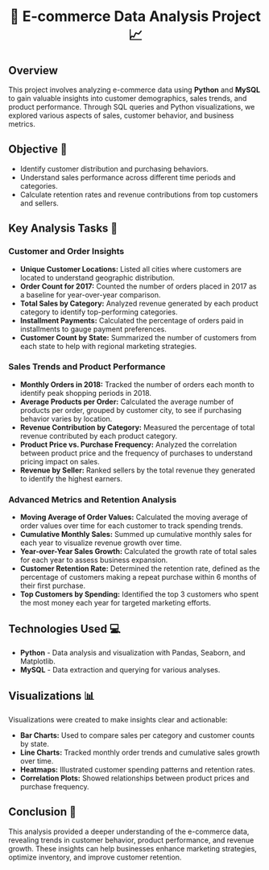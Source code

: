 <h1 align="center">🛒 E-commerce Data Analysis Project 📈</h1> <h2>Overview</h2> <p> This project involves analyzing e-commerce data using <strong>Python</strong> and <strong>MySQL</strong> to gain valuable insights into customer demographics, sales trends, and product performance. Through SQL queries and Python visualizations, we explored various aspects of sales, customer behavior, and business metrics. </p> <h2>Objective 🎯</h2> <ul> <li>Identify customer distribution and purchasing behaviors.</li> <li>Understand sales performance across different time periods and categories.</li> <li>Calculate retention rates and revenue contributions from top customers and sellers.</li> </ul> <h2>Key Analysis Tasks 📝</h2> <h3>Customer and Order Insights</h3> <ul> <li><strong>Unique Customer Locations:</strong> Listed all cities where customers are located to understand geographic distribution.</li> <li><strong>Order Count for 2017:</strong> Counted the number of orders placed in 2017 as a baseline for year-over-year comparison.</li> <li><strong>Total Sales by Category:</strong> Analyzed revenue generated by each product category to identify top-performing categories.</li> <li><strong>Installment Payments:</strong> Calculated the percentage of orders paid in installments to gauge payment preferences.</li> <li><strong>Customer Count by State:</strong> Summarized the number of customers from each state to help with regional marketing strategies.</li> </ul> <h3>Sales Trends and Product Performance</h3> <ul> <li><strong>Monthly Orders in 2018:</strong> Tracked the number of orders each month to identify peak shopping periods in 2018.</li> <li><strong>Average Products per Order:</strong> Calculated the average number of products per order, grouped by customer city, to see if purchasing behavior varies by location.</li> <li><strong>Revenue Contribution by Category:</strong> Measured the percentage of total revenue contributed by each product category.</li> <li><strong>Product Price vs. Purchase Frequency:</strong> Analyzed the correlation between product price and the frequency of purchases to understand pricing impact on sales.</li> <li><strong>Revenue by Seller:</strong> Ranked sellers by the total revenue they generated to identify the highest earners.</li> </ul> <h3>Advanced Metrics and Retention Analysis</h3> <ul> <li><strong>Moving Average of Order Values:</strong> Calculated the moving average of order values over time for each customer to track spending trends.</li> <li><strong>Cumulative Monthly Sales:</strong> Summed up cumulative monthly sales for each year to visualize revenue growth over time.</li> <li><strong>Year-over-Year Sales Growth:</strong> Calculated the growth rate of total sales for each year to assess business expansion.</li> <li><strong>Customer Retention Rate:</strong> Determined the retention rate, defined as the percentage of customers making a repeat purchase within 6 months of their first purchase.</li> <li><strong>Top Customers by Spending:</strong> Identified the top 3 customers who spent the most money each year for targeted marketing efforts.</li> </ul> <h2>Technologies Used 💻</h2> <ul> <li><strong>Python</strong> - Data analysis and visualization with Pandas, Seaborn, and Matplotlib.</li> <li><strong>MySQL</strong> - Data extraction and querying for various analyses.</li> </ul> <h2>Visualizations 📊</h2> <p>Visualizations were created to make insights clear and actionable:</p> <ul> <li><strong>Bar Charts:</strong> Used to compare sales per category and customer counts by state.</li> <li><strong>Line Charts:</strong> Tracked monthly order trends and cumulative sales growth over time.</li> <li><strong>Heatmaps:</strong> Illustrated customer spending patterns and retention rates.</li> <li><strong>Correlation Plots:</strong> Showed relationships between product prices and purchase frequency.</li> </ul> <h2>Conclusion 🏁</h2> <p> This analysis provided a deeper understanding of the e-commerce data, revealing trends in customer behavior, product performance, and revenue growth. These insights can help businesses enhance marketing strategies, optimize inventory, and improve customer retention. </p>
